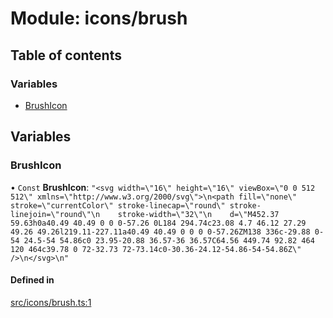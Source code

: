# Module: icons/brush

## Table of contents

### Variables

- [BrushIcon](icons_brush.md#brushicon)

## Variables

### BrushIcon

• `Const` **BrushIcon**: ``"<svg width=\"16\" height=\"16\" viewBox=\"0 0 512 512\" xmlns=\"http://www.w3.org/2000/svg\">\n<path fill=\"none\" stroke=\"currentColor\" stroke-linecap=\"round\" stroke-linejoin=\"round\"\n    stroke-width=\"32\"\n    d=\"M452.37 59.63h0a40.49 40.49 0 0 0-57.26 0L184 294.74c23.08 4.7 46.12 27.29 49.26 49.26l219.11-227.11a40.49 40.49 0 0 0 0-57.26ZM138 336c-29.88 0-54 24.5-54 54.86c0 23.95-20.88 36.57-36 36.57C64.56 449.74 92.82 464 120 464c39.78 0 72-32.73 72-73.14c0-30.36-24.12-54.86-54-54.86Z\" />\n</svg>\n"``

#### Defined in

[src/icons/brush.ts:1](https://github.com/fabwcie/drawer/blob/6f6bdfc/src/icons/brush.ts#L1)
